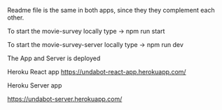 Readme file is the same in both apps, since they they complement each other.

To start the movie-survey locally type -> npm run start

To start the movie-survey-server locally type ->  npm run dev

The App and Server is deployed

Heroku React app
https://undabot-react-app.herokuapp.com/

Heroku Server app

https://undabot-server.herokuapp.com/
